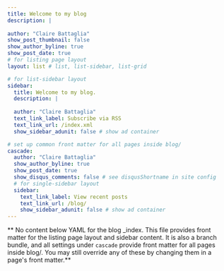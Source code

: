 ```yaml
---
title: Welcome to my blog
description: |
  
author: "Claire Battaglia"
show_post_thumbnail: false
show_author_byline: true
show_post_date: true
# for listing page layout
layout: list # list, list-sidebar, list-grid

# for list-sidebar layout
sidebar: 
  title: Welcome to my blog.
  description: |
    
  author: "Claire Battaglia"
  text_link_label: Subscribe via RSS
  text_link_url: /index.xml
  show_sidebar_adunit: false # show ad container

# set up common front matter for all pages inside blog/
cascade:
  author: "Claire Battaglia"
  show_author_byline: true
  show_post_date: true
  show_disqus_comments: false # see disqusShortname in site config
  # for single-sidebar layout
  sidebar:
    text_link_label: View recent posts
    text_link_url: /blog/
    show_sidebar_adunit: false # show ad container
---
```


** No content below YAML for the blog _index. This file provides front matter for the listing page layout and sidebar content. It is also a branch bundle, and all settings under `cascade` provide front matter for all pages inside blog/. You may still override any of these by changing them in a page's front matter.**

